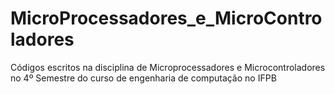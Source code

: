 # MicroProcessadores_e_MicroControladores
Códigos escritos na disciplina de Microprocessadores e Microcontroladores no 4º Semestre do curso de engenharia de computação no IFPB
